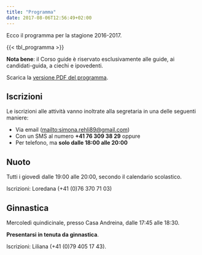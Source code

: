 ```yaml
---
title: "Programma"
date: 2017-08-06T12:56:49+02:00
---
```


Ecco il programma per la stagione 2016-2017.

{{< tbl_programma \>}}

**Nota bene**: il Corso guide è riservato esclusivamente alle guide, ai candidati-guida, a ciechi e ipovedenti.

Scarica la [versione PDF del programma](/dati/programma.pdf).



Iscrizioni
-----------

Le iscrizioni alle attività vanno inoltrate alla segretaria in una delle seguenti maniere:

- Via email (<mailto:simona.rehli89@gmail.com>)
- Con un SMS al numero **+41 76 309 38 29** oppure
- Per telefono, ma **solo dalle 18:00 alle 20:00**



Nuoto
------

Tutti i giovedì dalle 19:00 alle 20:00, secondo il calendario scolastico.

Iscrizioni: Loredana (+41 (0)76 370 71 03)



Ginnastica
-----------

Mercoledì quindicinale, presso Casa Andreina, dalle 17:45 alle 18:30.

**Presentarsi in tenuta da ginnastica**.

Iscrizioni: Liliana (+41 (0)79 405 17 43).
